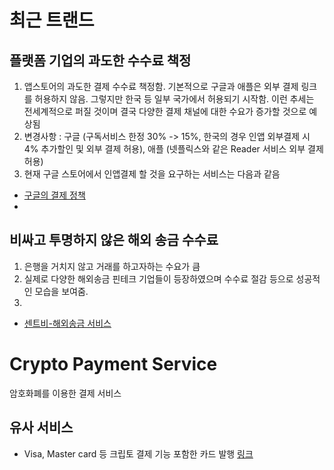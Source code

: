 # 최근 트랜드

## 플랫폼 기업의 과도한 수수료 책정

1. 앱스토어의 과도한 결제 수수료 책정함. 기본적으로 구글과 애플은 외부 결제 링크를 허용하지 않음. 그렇지만 한국 등 일부 국가에서 허용되기 시작함. 이런 추세는 전세계적으로 퍼질 것이며 결국 다양한 결제 채널에 대한 수요가 증가할 것으로 예상됨
2. 변경사항 : 구글 (구독서비스 한정 30% -> 15%, 한국의 경우 인앱 외부결제 시 4% 추가할인 및 외부 결제 허용), 애플 (넷플릭스와 같은 Reader 서비스 외부 결제 허용) 
3. 현재 구글 스토어에서 인앱결제 할 것을 요구하는 서비스는 다음과 같음

- [구글의 결제 정책](https://support.google.com/googleplay/android-developer/answer/10281818?hl=ko#korea&zippy=)
- []()

## 비싸고 투명하지 않은 해외 송금 수수료 

1. 은행을 거치지 않고 거래를 하고자하는 수요가 큼
2. 실제로 다양한 해외송금 핀테크 기업들이 등장하였으며 수수료 절감 등으로 성공적인 모습을 보여줌. 
3. 


- [센트비-해외송금 서비스](http://weekly.chosun.com/client/news/viw.asp?ctcd=C05&nNewsNumb=002652100011)


# Crypto Payment Service

암호화폐를 이용한 결제 서비스

## 유사 서비스 

- Visa, Master card 등 크립토 결제 기능 포함한 카드 발행 [링크](https://www.visakorea.com/visa-everywhere/innovation/continued-growth-of-cryptocurrency-linked-cards.html)
